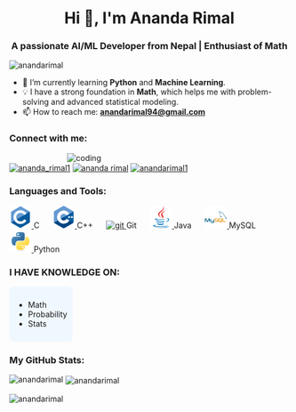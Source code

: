 <h1 align="center">Hi 👋, I'm Ananda Rimal</h1>
<h3 align="center">A passionate AI/ML Developer from Nepal | Enthusiast of Math</h3>

<p align="left"> <img src="https://komarev.com/ghpvc/?username=anandarimal&label=Profile%20views&color=0e75b6&style=flat" alt="anandarimal" /> </p>

- 🌱 I’m currently learning **Python** and **Machine Learning**.
- 💡 I have a strong foundation in **Math**, which helps me with problem-solving and advanced statistical modeling.
- 📫 How to reach me: **anandarimal94@gmail.com**

<h3 align="left">Connect with me:</h3>
<p align="left">
  <img align="right" alt="coding" width="400" src="https://i.pinimg.com/originals/bd/4e/d3/bd4ed327189c2a56695beb91cd534570.gif" />
  <a href="https://twitter.com/ananda_rimal1" target="blank"><img align="center" src="https://raw.githubusercontent.com/rahuldkjain/github-profile-readme-generator/master/src/images/icons/Social/twitter.svg" alt="ananda_rimal1" height="30" width="40" /></a>
  <a href="https://www.facebook.com/profile.php?id=100078209768946" target="blank"><img align="center" src="https://raw.githubusercontent.com/rahuldkjain/github-profile-readme-generator/master/src/images/icons/Social/facebook.svg" alt="ananda rimal" height="30" width="40" /></a>
  <a href="https://instagram.com/anandarimal1" target="blank"><img align="center" src="https://raw.githubusercontent.com/rahuldkjain/github-profile-readme-generator/master/src/images/icons/Social/instagram.svg" alt="anandarimal1" height="30" width="40" /></a>
</p>

<h3 align="left">Languages and Tools:</h3>
<p align="left">
  <a href="https://www.cprogramming.com/" target="_blank" rel="noreferrer">
    <img src="https://raw.githubusercontent.com/devicons/devicon/master/icons/c/c-original.svg" alt="c" width="40" height="40"/>
  </a>
  C
  &nbsp;&nbsp;&nbsp;&nbsp;
  <a href="https://www.w3schools.com/cpp/" target="_blank" rel="noreferrer">
    <img src="https://raw.githubusercontent.com/devicons/devicon/master/icons/cplusplus/cplusplus-original.svg" alt="cplusplus" width="40" height="40"/>
  </a>
  C++
  &nbsp;&nbsp;&nbsp;&nbsp;
  <a href="https://git-scm.com/" target="_blank" rel="noreferrer">
    <img src="https://www.vectorlogo.zone/logos/git-scm/git-scm-icon.svg" alt="git" width="40" height="40"/>
  </a>
  Git
  &nbsp;&nbsp;&nbsp;&nbsp;
  <a href="https://www.java.com" target="_blank" rel="noreferrer">
    <img src="https://raw.githubusercontent.com/devicons/devicon/master/icons/java/java-original.svg" alt="java" width="40" height="40"/>
  </a>
  Java
  &nbsp;&nbsp;&nbsp;&nbsp;
  <a href="https://www.mysql.com/" target="_blank" rel="noreferrer">
    <img src="https://raw.githubusercontent.com/devicons/devicon/master/icons/mysql/mysql-original-wordmark.svg" alt="mysql" width="40" height="40"/>
  </a>
  MySQL
  &nbsp;&nbsp;&nbsp;&nbsp;
  <a href="https://www.python.org" target="_blank" rel="noreferrer">
    <img src="https://raw.githubusercontent.com/devicons/devicon/master/icons/python/python-original.svg" alt="python" width="40" height="40"/>
  </a>
  Python
</p>

<h3 align="left">I HAVE KNOWLEDGE ON:</h3>
<div style="background-color: #f0f8ff; padding: 10px; border-radius: 8px; width: fit-content;">
  <ul>
    <li>Math</li>
    <li>Probability</li>
    <li>Stats</li>
  </ul>
</div>

<h3 align="left">My GitHub Stats:</h3>
<p><img align="left" src="https://github-readme-stats.vercel.app/api/top-langs?username=anandarimal&show_icons=true&locale=en&layout=compact" alt="anandarimal" /></p>

<p>&nbsp;<img align="center" src="https://github-readme-stats.vercel.app/api?username=anandarimal&show_icons=true&locale=en" alt="anandarimal" /></p>

<p><img align="center" src="https://github-readme-streak-stats.herokuapp.com/?user=anandarimal&" alt="anandarimal" /></p>
